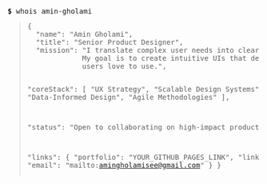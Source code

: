 <pre>
<b>$</b> whois amin-gholami
</pre>
<blockquote>
<pre>
{
  "name": "Amin Gholami",
  "title": "Senior Product Designer",
  "mission": "I translate complex user needs into clear, buildable product roadmaps. 
             My goal is to create intuitive UIs that developers love to build and
             users love to use.",

  "coreStack": [
    "UX Strategy",
    "Scalable Design Systems",
    "Data-Informed Design",
    "Agile Methodologies"
  ],

  "status": "Open to collaborating on high-impact products.",
  
  "links": {
    "portfolio": "YOUR_GITHUB_PAGES_LINK",
    "linkedin": "https://linkedin.com/in/amin-gholami",
    "email": "mailto:amingholamisee@gmail.com"
  }
}
</pre>
</blockquote>

